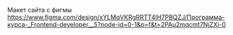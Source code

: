 Макет сайта с фигмы https://www.figma.com/design/xYLMqVKRgRRTT4lH7PBQZJ/Программа-курса-_Frontend-developer__5?node-id=0-1&p=f&t=2PAu2mqcmt7NjZXi-0
